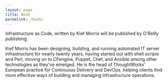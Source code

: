 ```yaml
---
layout: page
title: Book
permalink: /book/
---
```



Infrastructure as Code, written by Kief Morris will be published by O'Reilly publishing.

Kief Morris has been designing, building, and running automated IT server infrastructure for nearly twenty years, having started out with shell scripts and Perl, moving on to CFengine, Puppet, Chef, and Ansible among other technologies as they've emerged. He is the head of ThoughtWorks' European practice for Continuous Delivery and DevOps, helping clients find more effective ways of building and managing infrastructure operations.
